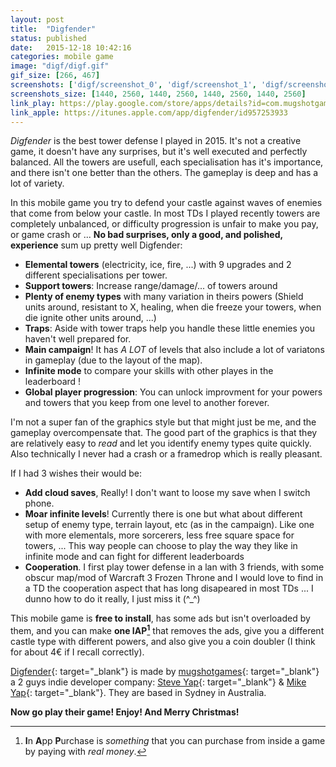 ```yaml
---
layout: post
title:  "Digfender"
status: published
date:   2015-12-18 10:42:16
categories: mobile game
image: "digf/digf.gif"
gif_size: [266, 467]
screenshots: ['digf/screenshot_0', 'digf/screenshot_1', 'digf/screenshot_2', 'digf/screenshot_3']
screenshots_size: [1440, 2560, 1440, 2560, 1440, 2560, 1440, 2560]
link_play: https://play.google.com/store/apps/details?id=com.mugshotgames.digfender
link_apple: https://itunes.apple.com/app/digfender/id957253933
---
```

*Digfender* is the best tower defense I played in 2015. It's not a creative game, it doesn't have any surprises, but it's well executed and perfectly balanced. All the towers are usefull, each specialisation has it's importance, and there isn't one better than the others. The gameplay is deep and has a lot of variety.<!--more-->

In this mobile game you try to defend your castle against waves of enemies that come from below your castle.
In most TDs I played recently towers are completely unbalanced, or difficulty progression is unfair to make you pay, or game crash or ...
**No bad surprises, only a good, and polished, experience** sum up pretty well Digfender:

 * **Elemental towers** (electricity, ice, fire, ...) with 9 upgrades and 2 different specialisations per tower.
 * **Support towers**: Increase range/damage/... of towers around
 * **Plenty of enemy types** with many variation in theirs powers (Shield units around, resistant to X, healing, when die freeze your towers, when die ignite other units around, ...)
 * **Traps**: Aside with tower traps help you handle these little enemies you haven't well prepared for.
 * **Main campaign**! It has *A LOT* of levels that also include a lot of variatons in gameplay (due to the layout of the map).
 * **Infinite mode** to compare your skills with other playes in the leaderboard !
 * **Global player progression**: You can unlock improvment for your powers and towers that you keep from one level to another forever.

I'm not a super fan of the graphics style but that might just be me, and the gameplay overcompensate that. The good part of the graphics is that they are relatively easy to *read* and let you identify enemy types quite quickly.
Also technically I never had a crash or a framedrop which is really pleasant.

If I had 3 wishes their would be:

 * **Add cloud saves**, Really! I don't want to loose my save when I switch phone.
 * **Moar infinite levels**! Currently there is one but what about different setup of enemy type, terrain layout, etc (as in the campaign). Like one with more elementals, more sorcerers, less free square space for towers, ... This way people can choose to play the way they like in infinite mode and can fight for different leaderboards
 * **Cooperation**. I first play tower defense in a lan with 3 friends, with some obscur map/mod of Warcraft 3 Frozen Throne and I would love to find in a TD the cooperation aspect that has long disapeared in most TDs ... I dunno how to do it really, I just miss it (^_^)

This mobile game is **free to install**, has some ads but isn't overloaded by them, and you can make **one IAP[^1]** that removes the ads, give you a different castle type with different powers, and also give you a coin doubler (I think for about 4€ if I recall correctly).

[Digfender](https://www.mugshotgames.com/games/digfender/){: target="_blank"} is made by [mugshotgames](https://www.mugshotgames.com/){: target="_blank"} a 2 guys indie developer company: [Steve Yap](https://twitter.com/steve_yap){: target="_blank"} & [Mike Yap](https://twitter.com/mikeyapdesign){: target="_blank"}. They are based in Sydney in Australia.

**Now go play their game! Enjoy! And Merry Christmas!**

[^1]: **I**n **A**pp **P**urchase is *something* that you can purchase from inside a game by paying with *real money*.
